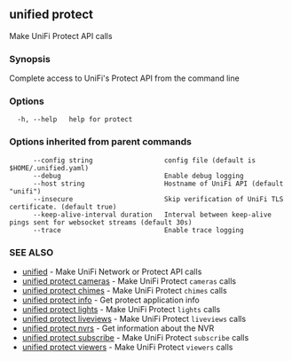 ## unified protect

Make UniFi Protect API calls

### Synopsis

Complete access to UniFi's Protect API from the command line

### Options

```
  -h, --help   help for protect
```

### Options inherited from parent commands

```
      --config string                  config file (default is $HOME/.unified.yaml)
      --debug                          Enable debug logging
      --host string                    Hostname of UniFi API (default "unifi")
      --insecure                       Skip verification of UniFi TLS certificate. (default true)
      --keep-alive-interval duration   Interval between keep-alive pings sent for websocket streams (default 30s)
      --trace                          Enable trace logging
```

### SEE ALSO

* [unified](unified.md)	 - Make UniFi Network or Protect API calls
* [unified protect cameras](unified_protect_cameras.md)	 - Make UniFi Protect `cameras` calls
* [unified protect chimes](unified_protect_chimes.md)	 - Make UniFi Protect `chimes` calls
* [unified protect info](unified_protect_info.md)	 - Get protect application info
* [unified protect lights](unified_protect_lights.md)	 - Make UniFi Protect `lights` calls
* [unified protect liveviews](unified_protect_liveviews.md)	 - Make UniFi Protect `liveviews` calls
* [unified protect nvrs](unified_protect_nvrs.md)	 - Get information about the NVR
* [unified protect subscribe](unified_protect_subscribe.md)	 - Make UniFi Protect `subscribe` calls
* [unified protect viewers](unified_protect_viewers.md)	 - Make UniFi Protect `viewers` calls

